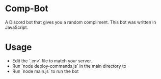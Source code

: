 # Comp-Bot
A Discord bot that gives you a random compliment. This bot was written in JavaScript.

# Usage
<ul>
    <li>Edit the `.env` file to match your server.
    <li>Run `node deploy-commands.js` in the main directory to
    <li>Run `node main.js` to run the bot
<ul>
